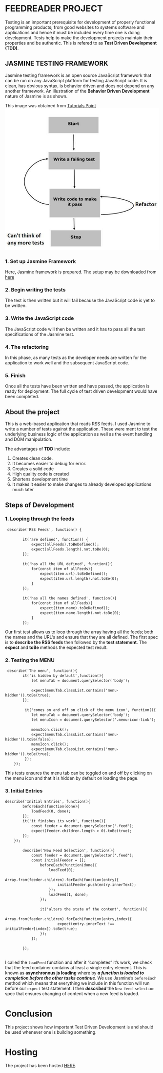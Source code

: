 # FEEDREADER PROJECT
Testing is an important prerequisite for development of properly functional programming products; from good websites to systems software and applications and hence it must be included every time one is doing development. Tests help to make the development projects maintain their properties and be authentic. This is refered to as **Test Driven Development (TDD)**.
## JASMINE TESTING FRAMEWORK
Jasmine testing framework is an open source JavaScript framework that can be run on any JavaScript platform for testing JavaScript code. It is clean, has obvious syntax, is behavior driven and does not depend on any another framework.
An illustration of the **Behavior Driven Development** nature of Jasmine is as shown. 

This image was obtained  from [Tutorials Point](https://www.tutorialspoint.com/jasminejs/jasminejs_bdd_architecture.htm)
![Behavior Driven Development](behaviordrivendevelopment.PNG)
### 1. Set up Jasmine Framework
Here, Jasmine framework is prepared. The setup may be downloaded from [here](https://jasmine.github.io/)
### 2. Begin writing the tests
The test is then written but it will fail because the JavaScript code is yet to be written.
### 3. Write the JavaScript code
The JavaScript code will then be written and it has to pass all the test specifications of the Jasmine test.
### 4. The refactoring
In this phase, as many tests as the developer needs are written for the application to work well and the subsequent JavaScript code.
### 5. Finish
Once all the tests have been written and have passed, the application is ready for deployment. The full cycle of test driven development would have been completed.

## About the project
This is a web-based application that reads RSS feeds. I used Jasmine to write a number of tests against the application. These were ment to test the underlying business logic of the application as well as the event handling and DOM manipulation.

The advantages of **TDD** include:
1. Creates clean code.
2. It becomes easier to debug for error.
3. Creates a solid code
4. High quality code is created
5. Shortens development time
6. It makes it easier to make changes to already developed applications much later

## Steps of Development
### 1. Looping through the feeds
```
 describe('RSS Feeds', function() {
      
        it('are defined', function() {
            expect(allFeeds).toBeDefined();
            expect(allFeeds.length).not.toBe(0);
        });

        it('has all the URL defined', function(){
            for(const item of allFeeds){
                expect(item.url).toBeDefined();
                expect(item.url.length).not.toBe(0);
            }
        });

        it('has all the names defined', function(){
            for(const item of allFeeds){
                expect(item.name).toBeDefined();
                expect(item.name.length).not.toBe(0);
            }
        });

```
Our first test allows us to loop through the array having all the feeds; both the names and the URL's and ensure that they are all defined. The first spec is to **describe the RSS feeds** then followed by the **test statement**. The **expect** and **toBe** methods the expected test result.

### 2. Testing the MENU
```
 describe('The menu', function(){
        it('is hidden by default',function(){
            let menuTab = document.querySelector('body');
            
            expect(menuTab.classList.contains('menu-hidden')).toBe(true);
        });
     
         it('comes on and off on click of the menu icon', function(){
            let menuTab = document.querySelector('body');
            let menuIcon = document.querySelector('.menu-icon-link');

            menuIcon.click();
            expect(menuTab.classList.contains('menu-hidden')).toBe(false);
            menuIcon.click();
            expect(menuTab.classList.contains('menu-hidden')).toBe(true);
         });
    });
```
This tests ensures the menu tab can be toggled on and off by clicking on the menu icon and that it is hidden by default on loading the page.

### 3. Initial Entries
```
describe('Initial Entries', function(){
        beforeEach(function(done){
            loadFeed(0, done);
        });
        it('it finishes its work', function(){
            const feeder = document.querySelector('.feed');
            expect(feeder.children.length > 0).toBe(true);
        });
    });
     
        describe('New Feed Selection', function(){
            const feeder = document.querySelector('.feed');
            const initialFeeder = [];
                beforeEach(function(done){
                    loadFeed(0);
                    Array.from(feeder.children).forEach(function(entry){
                        initialFeeder.push(entry.innerText);
                    });
                    loadFeed(1, done);
                });
                
                it('alters the state of the content', function(){
                    Array.from(feeder.children).forEach(function(entry,index){
                        expect(entry.innerText !== initialFeeder[index]).toBe(true);
                });
            });
            
        });
        
```
I called the `loadFeed` function and after it “completes” it’s work, we check that the feed container contains at least a single entry element. This is known as **asynchronous js loading** where by **_a function is loaded to completion before the other tasks continue_**.
We use Jasmine’s `beforeEach` method which means that everything we include in this function will run before our `expect` test statement.
I then **_described_** the `New feed selection` spec that ensures changing of content when a new feed is loaded.

# Conclusion
This project shows how important Test Driven Development is and should be used whenever one is building something.

# Hosting
The project has been hosted [HERE](https://wekesa931.github.io/FEED_READER_TESTING/).